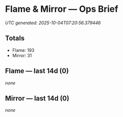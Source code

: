 # Flame & Mirror — Ops Brief
_UTC generated: 2025-10-04T07:20:56.379446_

## Totals
- Flame:  193
- Mirror: 31

## Flame — last 14d (0)
_none_

## Mirror — last 14d (0)
_none_